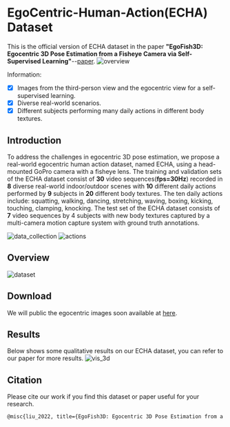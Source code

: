 # EgoCentric-Human-Action(ECHA) Dataset
This is the official version of ECHA dataset in the paper **"EgoFish3D: Egocentric 3D Pose Estimation from a Fisheye Camera via Self-Supervised Learning"**--[paper](https://www.techrxiv.org/articles/preprint/EgoFish3D_Egocentric_3D_Pose_Estimation_from_a_Fisheye_Camera_via_Self-Supervised_Learning/18516119/1).
![overview](https://user-images.githubusercontent.com/86871168/147398404-7ee8fcad-24a8-4a7a-89ad-5288c7bfccdd.png)

Information:
- [x] Images from the third-person view and the egocentric view for a self-supervised learning.
- [x] Diverse real-world scenarios.
- [x] Different subjects performing many daily actions in different body textures.

## Introduction
To address the challenges in egocentric 3D pose estimation, we propose a real-world egocentric human action dataset, named ECHA, using a head-mounted GoPro camera with a fisheye lens. The training and validation sets of the ECHA dataset consist of **30** video sequences(**fps=30Hz**) recorded in **8** diverse real-world indoor/outdoor scenes with **10** different daily actions performed by **9** subjects in **20** different body textures. The ten daily actions include: squatting, walking, dancing, stretching, waving, boxing, kicking, touching, clamping, knocking. The test set of the ECHA dataset consists of **7** video sequences by 4 subjects with new body textures captured by a multi-camera motion capture system with ground truth annotations.

![data_collection](https://user-images.githubusercontent.com/86871168/147669662-4c266356-ef4d-46a2-ad81-90e3c43b21cc.png)
![actions](https://user-images.githubusercontent.com/86871168/147398391-418eebfc-05eb-4a70-a78c-444ddfe7f2a5.png)
## Overview

![dataset](https://user-images.githubusercontent.com/86871168/147669873-6a0e9976-3c49-4b2a-9509-efa83d41c985.png)

## Download
We will public the egocentric images soon available at [here](https://github.com/SJTUlyx/EgoCentric-Human-Action-ECHA-Dataset).

## Results
Below shows some qualitative results on our ECHA dataset, you can refer to our paper for more results.
![vis_3d](https://user-images.githubusercontent.com/86871168/147670746-03d20b38-f9f7-4b75-8b07-eb6cb215ceac.png)


## Citation
Please cite our work if you find this dataset or paper useful for your research.
```latex
@misc{liu_2022, title={EgoFish3D: Egocentric 3D Pose Estimation from a Fisheye Camera via Self-Supervised Learning}, url={https://www.techrxiv.org/articles/preprint/EgoFish3D_Egocentric_3D_Pose_Estimation_from_a_Fisheye_Camera_via_Self-Supervised_Learning/18516119/1}, DOI={10.36227/techrxiv.18516119.v1}, publisher={TechRxiv}, author={Liu, Yuxuan}, year={2022}, month={Jan} } 
  
```
